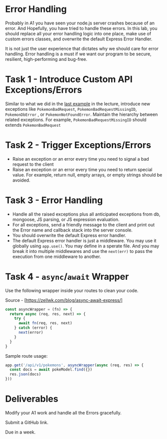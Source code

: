 # Error Handling
Probably in A1 you have seen your node.js server crashes because of an error. And Hopefully, you have tried to handle these errors. In this lab,  you should replace all your error handling logic into one place, make use of custom errors classes, and overwrite the default Express Error Handler.

It is not just the user experience that dictates why we should care for error handling. Error handling is a must if we want our program to be secure, resilient, high-performing and bug-free.



# Task 1 - Introduce Custom API Exceptions/Errors
Similar to what we did in the [last example](https://github.com/nabil828/comp4537repo/tree/main/Tutorials/Error-Handling/Express%20Error-Handling#example) in the lecture, introduce new exceptions like `PokemonBadRequest`, `PokemonBadRequestMissingID`, `PokemonDbError` , or `PokemonNotFoundError`. Maintain the hierarchy between related exceptions. For example, `PokemonBadRequestMissingID` should extends `PokemonBadRequest`

# Task 2 - Trigger Exceptions/Errors
- Raise an exception or an error every time you need to signal a bad request to the client
- Raise an exception or an error every time you need to return special value. For example, return null, empty arrays, or empty strings should be avoided.

# Task 3 - Error Handling
- Handle all the raised exceptions plus all anticipated exceptions from db, mongoose, JS parsing, or JS expression evaluation.   
- For all exceptions, send a friendly message to the client and print out the Error name and callback stack into the server console. 
- You should overwrite the default Express error handler.
- The default Express error handler is just a middleware. You may use it globally using `app.use()`. You may define in a sperate file. And you may break it into multiple middlewares and use the `next(err)` to pass the execution from one middleware to another.

# Task 4 - `async`/`await` Wrapper
Use the following wrapper inside your routes to clean your code. 

Source - [https://zellwk.com/blog/async-await-express/]


```js
const asyncWrapper = (fn) => {
  return async (req, res, next) => {
    try {
      await fn(req, res, next)
    } catch (error) {
      next(error)
    }
  }
}

```

Sample route usage:
```js
app.get('/api/v1/pokemons', asyncWrapper(async (req, res) => {
  const docs = await pokeModel.find({})
  res.json(docs)
}))
```

# Deliverables 
Modify your A1 work and handle all the Errors gracefully. 

Submit a GitHub link.

Due in a week.

